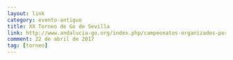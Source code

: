 ```yaml
---
layout: link
category: evento-antiguo
title: XX Torneo de Go de Sevilla
link: http://www.andalucia-go.org/index.php/campeonatos-organizados-por-la-agoa/campeonatos-de-go-de-sevilla/170-xx-torneo-de-go-sevilla-2017
comment: 22 de abril de 2017
tag: [torneo]
---
```

